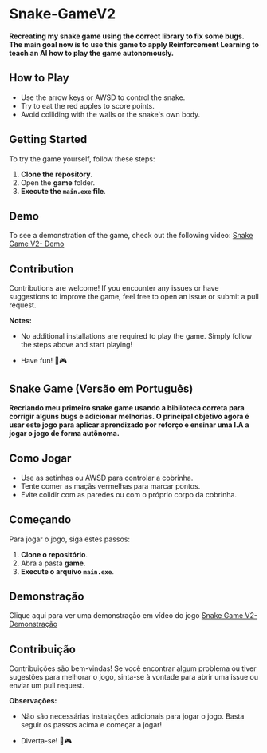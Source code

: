 # Snake-GameV2

**Recreating my snake game using the correct library to fix some bugs.**  
**The main goal now is to use this game to apply Reinforcement Learning to teach an AI how to play the game autonomously.**

## How to Play

- Use the arrow keys or AWSD to control the snake.
- Try to eat the red apples to score points.
- Avoid colliding with the walls or the snake's own body.

## Getting Started

To try the game yourself, follow these steps:

1. **Clone the repository**.
2. Open the **game** folder.
3. **Execute the `main.exe` file**.

## Demo
To see a demonstration of the game, check out the following video: [Snake Game V2- Demo](https://www.youtube.com/watch?v=A61zsRhU3tg)

## Contribution

Contributions are welcome! If you encounter any issues or have suggestions to improve the game, feel free to open an issue or submit a pull request.

**Notes:**

- No additional installations are required to play the game. Simply follow the steps above and start playing!

- Have fun! 🐍🎮

## Snake Game (Versão em Português)

**Recriando meu primeiro snake game usando a biblioteca correta para corrigir alguns bugs e adicionar melhorias. O principal objetivo agora é usar este jogo para aplicar aprendizado por reforço e ensinar uma I.A a jogar o jogo de forma autônoma.**

## Como Jogar

- Use as setinhas ou AWSD para controlar a cobrinha.
- Tente comer as maçãs vermelhas para marcar pontos.
- Evite colidir com as paredes ou com o próprio corpo da cobrinha.

## Começando

Para jogar o jogo, siga estes passos:

1. **Clone o repositório**.
2. Abra a pasta **game**.
3. **Execute o arquivo `main.exe`**.

## Demonstração
Clique aqui para ver uma demonstração em vídeo do jogo [Snake Game V2- Demonstração](https://www.youtube.com/watch?v=A61zsRhU3tg)

## Contribuição

Contribuições são bem-vindas! Se você encontrar algum problema ou tiver sugestões para melhorar o jogo, sinta-se à vontade para abrir uma issue ou enviar um pull request.

**Observações:**

- Não são necessárias instalações adicionais para jogar o jogo. Basta seguir os passos acima e começar a jogar!

- Diverta-se! 🐍🎮

